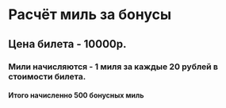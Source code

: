 # Расчёт миль за бонусы
##  Цена билета - 10000р.
### Мили начисляются - 1 миля за каждые 20 рублей в стоимости билета.
#### Итого начисленно 500 бонусных миль              